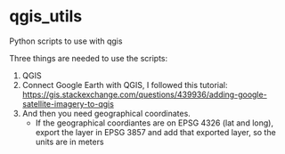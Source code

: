 # qgis_utils
Python scripts to use with qgis

Three things are needed to use the scripts:
1. QGIS
2. Connect Google Earth with QGIS, I followed this tutorial:
https://gis.stackexchange.com/questions/439936/adding-google-satellite-imagery-to-qgis
3. And then you need geographical coordinates.
   * If the geographical coordiantes are on EPSG 4326 (lat and long), export the layer in EPSG 3857 and add that exported layer, so the units are in meters

